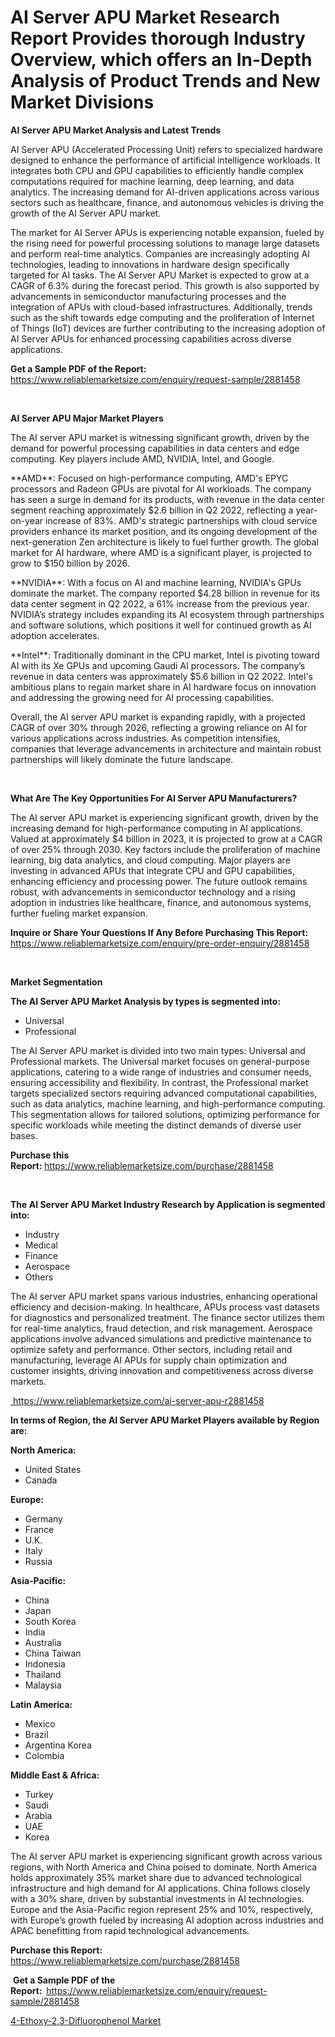 <p><h1>AI Server APU Market Research Report Provides thorough Industry Overview, which offers an In-Depth Analysis of Product Trends and New Market Divisions</h1></p><p><strong>AI Server APU Market Analysis and Latest Trends</strong></p>
<p><p>AI Server APU (Accelerated Processing Unit) refers to specialized hardware designed to enhance the performance of artificial intelligence workloads. It integrates both CPU and GPU capabilities to efficiently handle complex computations required for machine learning, deep learning, and data analytics. The increasing demand for AI-driven applications across various sectors such as healthcare, finance, and autonomous vehicles is driving the growth of the AI Server APU market.</p><p>The market for AI Server APUs is experiencing notable expansion, fueled by the rising need for powerful processing solutions to manage large datasets and perform real-time analytics. Companies are increasingly adopting AI technologies, leading to innovations in hardware design specifically targeted for AI tasks. The AI Server APU Market is expected to grow at a CAGR of 6.3% during the forecast period. This growth is also supported by advancements in semiconductor manufacturing processes and the integration of APUs with cloud-based infrastructures. Additionally, trends such as the shift towards edge computing and the proliferation of Internet of Things (IoT) devices are further contributing to the increasing adoption of AI Server APUs for enhanced processing capabilities across diverse applications.</p></p>
<p><strong>Get a Sample PDF of the Report:&nbsp;</strong> <a href="https://www.reliablemarketsize.com/enquiry/request-sample/2881458?utm_campaign=2781&utm_medium=2&utm_source=Github&utm_content=ia&utm_term=12032025&utm_id=ai-server-apu">https://www.reliablemarketsize.com/enquiry/request-sample/2881458</a></p>
<p>&nbsp;</p>
<p><strong>AI Server APU Major Market Players</strong></p>
<p><p>The AI server APU market is witnessing significant growth, driven by the demand for powerful processing capabilities in data centers and edge computing. Key players include AMD, NVIDIA, Intel, and Google.</p><p>**AMD**: Focused on high-performance computing, AMD's EPYC processors and Radeon GPUs are pivotal for AI workloads. The company has seen a surge in demand for its products, with revenue in the data center segment reaching approximately $2.6 billion in Q2 2022, reflecting a year-on-year increase of 83%. AMD's strategic partnerships with cloud service providers enhance its market position, and its ongoing development of the next-generation Zen architecture is likely to fuel further growth. The global market for AI hardware, where AMD is a significant player, is projected to grow to $150 billion by 2026.</p><p>**NVIDIA**: With a focus on AI and machine learning, NVIDIA's GPUs dominate the market. The company reported $4.28 billion in revenue for its data center segment in Q2 2022, a 61% increase from the previous year. NVIDIA’s strategy includes expanding its AI ecosystem through partnerships and software solutions, which positions it well for continued growth as AI adoption accelerates.</p><p>**Intel**: Traditionally dominant in the CPU market, Intel is pivoting toward AI with its Xe GPUs and upcoming Gaudi AI processors. The company’s revenue in data centers was approximately $5.6 billion in Q2 2022. Intel's ambitious plans to regain market share in AI hardware focus on innovation and addressing the growing need for AI processing capabilities.</p><p>Overall, the AI server APU market is expanding rapidly, with a projected CAGR of over 30% through 2026, reflecting a growing reliance on AI for various applications across industries. As competition intensifies, companies that leverage advancements in architecture and maintain robust partnerships will likely dominate the future landscape.</p></p>
<p>&nbsp;</p>
<p><strong>What Are The Key Opportunities For AI Server APU Manufacturers?</strong></p>
<p><p>The AI server APU market is experiencing significant growth, driven by the increasing demand for high-performance computing in AI applications. Valued at approximately $4 billion in 2023, it is projected to grow at a CAGR of over 25% through 2030. Key factors include the proliferation of machine learning, big data analytics, and cloud computing. Major players are investing in advanced APUs that integrate CPU and GPU capabilities, enhancing efficiency and processing power. The future outlook remains robust, with advancements in semiconductor technology and a rising adoption in industries like healthcare, finance, and autonomous systems, further fueling market expansion.</p></p>
<p><strong>Inquire or Share Your Questions If Any Before Purchasing This Report:</strong> <a href="https://www.reliablemarketsize.com/enquiry/pre-order-enquiry/2881458?utm_campaign=2781&utm_medium=2&utm_source=Github&utm_content=ia&utm_term=12032025&utm_id=ai-server-apu">https://www.reliablemarketsize.com/enquiry/pre-order-enquiry/2881458</a></p>
<p>&nbsp;</p>
<p><strong>Market Segmentation</strong></p>
<p><strong>The AI Server APU Market Analysis by types is segmented into:</strong></p>
<p><ul><li>Universal</li><li>Professional</li></ul></p>
<p><p>The AI Server APU market is divided into two main types: Universal and Professional markets. The Universal market focuses on general-purpose applications, catering to a wide range of industries and consumer needs, ensuring accessibility and flexibility. In contrast, the Professional market targets specialized sectors requiring advanced computational capabilities, such as data analytics, machine learning, and high-performance computing. This segmentation allows for tailored solutions, optimizing performance for specific workloads while meeting the distinct demands of diverse user bases.</p></p>
<p><strong>Purchase this Report:&nbsp;</strong><a href="https://www.reliablemarketsize.com/purchase/2881458?utm_campaign=2781&utm_medium=2&utm_source=Github&utm_content=ia&utm_term=12032025&utm_id=ai-server-apu">https://www.reliablemarketsize.com/purchase/2881458</a></p>
<p>&nbsp;</p>
<p><strong>The AI Server APU Market Industry Research by Application is segmented into:</strong></p>
<p><ul><li>Industry</li><li>Medical</li><li>Finance</li><li>Aerospace</li><li>Others</li></ul></p>
<p><p>The AI server APU market spans various industries, enhancing operational efficiency and decision-making. In healthcare, APUs process vast datasets for diagnostics and personalized treatment. The finance sector utilizes them for real-time analytics, fraud detection, and risk management. Aerospace applications involve advanced simulations and predictive maintenance to optimize safety and performance. Other sectors, including retail and manufacturing, leverage AI APUs for supply chain optimization and customer insights, driving innovation and competitiveness across diverse markets.</p></p>
<p><a href="https://www.reliablemarketsize.com/ai-server-apu-r2881458?utm_campaign=2781&utm_medium=2&utm_source=Github&utm_content=ia&utm_term=12032025&utm_id=ai-server-apu">&nbsp;https://www.reliablemarketsize.com/ai-server-apu-r2881458</a></p>
<p><strong>In terms of Region, the AI Server APU Market Players available by Region are:</strong></p>
<p>
    <p> <strong> North America: </strong>
        <ul>
            <li>United States</li>
            <li>Canada</li>
        </ul>
        </p> 
    <p> <strong> Europe: </strong>
        <ul>
            <li>Germany</li>
            <li>France</li>
            <li>U.K.</li>
            <li>Italy</li>
            <li>Russia</li>
        </ul>
        </p> 
    <p> <strong> Asia-Pacific: </strong>
        <ul>
            <li>China</li>
            <li>Japan</li>
            <li>South Korea</li>
            <li>India</li>
            <li>Australia</li>
            <li>China Taiwan</li>
            <li>Indonesia</li>
            <li>Thailand</li>
            <li>Malaysia</li>
        </ul>
        </p> 
    <p> <strong> Latin America: </strong>
        <ul>
            <li>Mexico</li>
            <li>Brazil</li>
            <li>Argentina Korea</li>
            <li>Colombia</li>
        </ul>
        </p> 
    <p> <strong> Middle East & Africa: </strong>
        <ul>
            <li>Turkey</li>
            <li>Saudi</li>
            <li>Arabia</li>
            <li>UAE</li>
            <li>Korea</li>
        </ul>
    </p>
    </p>
<p><p>The AI server APU market is experiencing significant growth across various regions, with North America and China poised to dominate. North America holds approximately 35% market share due to advanced technological infrastructure and high demand for AI applications. China follows closely with a 30% share, driven by substantial investments in AI technologies. Europe and the Asia-Pacific region represent 25% and 10%, respectively, with Europe’s growth fueled by increasing AI adoption across industries and APAC benefitting from rapid technological advancements.</p></p>
<p><strong>Purchase this Report: </strong><a href="https://www.reliablemarketsize.com/purchase/2881458?utm_campaign=2781&utm_medium=2&utm_source=Github&utm_content=ia&utm_term=12032025&utm_id=ai-server-apu">https://www.reliablemarketsize.com/purchase/2881458</a></p>
<p>&nbsp;<strong>Get a Sample PDF of the Report:&nbsp;&nbsp;</strong><a href="https://www.reliablemarketsize.com/enquiry/request-sample/2881458?utm_campaign=2781&utm_medium=2&utm_source=Github&utm_content=ia&utm_term=12032025&utm_id=ai-server-apu">https://www.reliablemarketsize.com/enquiry/request-sample/2881458</a></p>
<p><strong></strong></p>
<p><p><a href="https://github.com/watzondechao/Market-Research-Report-List-1/blob/main/4-ethoxy-23-difluorophenol-market.md?utm_campaign=2781&utm_medium=2&utm_source=Github&utm_content=ia&utm_term=12032025&utm_id=ai-server-apu">4-Ethoxy-2,3-Difluorophenol Market</a></p></p>